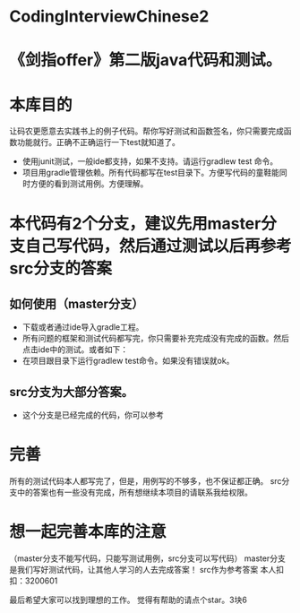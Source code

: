 # CodingInterviewChinese2
# 《剑指offer》第二版java代码和测试。
# 本库目的
让码农更愿意去实践书上的例子代码。帮你写好测试和函数签名，你只需要完成函数功能就行。正确不正确运行一下test就知道了。
* 使用junit测试，一般ide都支持，如果不支持。请运行gradlew test 命令。
* 项目用gradle管理依赖。所有代码都写在test目录下。方便写代码的童鞋能同时方便的看到测试用例。方便理解。
# 本代码有2个分支，建议先用master分支自己写代码，然后通过测试以后再参考src分支的答案
## 如何使用（master分支）
* 下载或者通过ide导入gradle工程。
* 所有问题的框架和测试代码都写完，你只需要补充完成没有完成的函数。然后点击ide中的测试。或者如下：
* 在项目跟目录下运行gradlew test命令。如果没有错误就ok。
## src分支为大部分答案。
* 这个分支是已经完成的代码，你可以参考
# 完善
所有的测试代码本人都写完了，但是，用例写的不够多，也不保证都正确。
src分支中的答案也有一些没有完成，所有想继续本项目的请联系我给权限。
# 想一起完善本库的注意
（master分支不能写代码，只能写测试用例，src分支可以写代码）
master分支是我们写好测试代码，让其他人学习的人去完成答案！
src作为参考答案
本人扣扣：3200601


最后希望大家可以找到理想的工作。
觉得有帮助的请点个star。3块6
